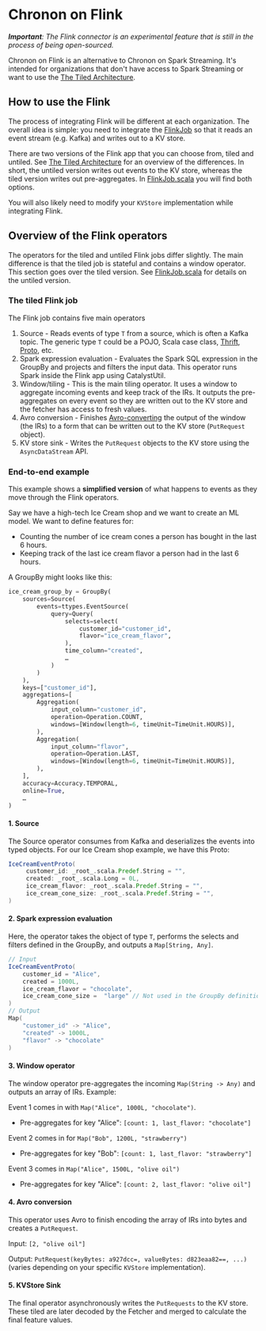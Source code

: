 
# Chronon on Flink

_**Important**: The Flink connector is an experimental feature that is still in the process of being open-sourced._

Chronon on Flink is an alternative to Chronon on Spark Streaming. It's intended for organizations that don't have access to Spark Streaming or want to use the [The Tiled Architecture](./Tiled_Architecture.md).

## How to use the Flink

The process of integrating Flink will be different at each organization. The overall idea is simple: you need to integrate the [FlinkJob](https://github.com/airbnb/chronon/blob/master/flink/src/main/scala/ai/chronon/flink/FlinkJob.scala) so that it reads an event stream (e.g. Kafka) and writes out to a KV store.

There are two versions of the Flink app that you can choose from, tiled and untiled. See [The Tiled Architecture](./Tiled_Architecture.md) for an overview of the differences. In short, the untiled version writes out events to the KV store, whereas the tiled version writes out pre-aggregates. In [FlinkJob.scala](https://github.com/airbnb/chronon/blob/master/flink/src/main/scala/ai/chronon/flink/FlinkJob.scala) you will find both options.

You will also likely need to modify your `KVStore` implementation while integrating Flink. 

## Overview of the Flink operators

The operators for the tiled and untiled Flink jobs differ slightly. The main difference is that the tiled job is stateful and contains a window operator. This section goes over the tiled version. See [FlinkJob.scala](https://github.com/airbnb/chronon/blob/master/flink/src/main/scala/ai/chronon/flink/FlinkJob.scala) for details on the untiled version.

### The tiled Flink job

The Flink job contains five main operators
1. Source - Reads events of type `T` from a source, which is often a Kafka topic. The generic type `T` could be a POJO, Scala case class, [Thrift](https://thrift.apache.org/), [Proto](https://protobuf.dev/), etc.
2. Spark expression evaluation - Evaluates the Spark SQL expression in the GroupBy and projects and filters the input data. This operator runs Spark inside the Flink app using CatalystUtil.
3. Window/tiling - This is the main tiling operator. It uses a window to aggregate incoming events and keep track of the IRs. It outputs the pre-aggregates on every event so they are written out to the KV store and the fetcher has access to fresh values.
4. Avro conversion - Finishes [Avro-converting](https://avro.apache.org/) the output of the window (the IRs) to a form that can be written out to the KV store (`PutRequest` object).
5. KV store sink - Writes the `PutRequest` objects to the KV store using the `AsyncDataStream` API.

### End-to-end example

This example shows a **simplified version** of what happens to events as they move through the Flink operators.

Say we have a high-tech Ice Cream shop and we want to create an ML model. We want to define features for:
- Counting the number of ice cream cones a person has bought in the last 6 hours.
- Keeping track of the last ice cream flavor a person had in the last 6 hours.

A GroupBy might looks like this:
```python
ice_cream_group_by = GroupBy(
    sources=Source(
        events=ttypes.EventSource(
            query=Query(
                selects=select(
                    customer_id="customer_id",
                    flavor="ice_cream_flavor",
                ),
                time_column="created",
                …
            )
        )
    ),
    keys=["customer_id"],
    aggregations=[
        Aggregation(
            input_column="customer_id",
            operation=Operation.COUNT,
            windows=[Window(length=6, timeUnit=TimeUnit.HOURS)],
        ),
        Aggregation(
            input_column="flavor",
            operation=Operation.LAST,
            windows=[Window(length=6, timeUnit=TimeUnit.HOURS)],
        ),
    ],
    accuracy=Accuracy.TEMPORAL,
    online=True,
    …
)
```


#### 1. Source

The Source operator consumes from Kafka and deserializes the events into typed objects. For our Ice Cream shop example, we have this Proto:

```Scala
IceCreamEventProto(
     customer_id: _root_.scala.Predef.String = "",
     created: _root_.scala.Long = 0L,
     ice_cream_flavor: _root_.scala.Predef.String = "",
     ice_cream_cone_size: _root_.scala.Predef.String = "",
)
```

#### 2. Spark expression evaluation

Here, the operator takes the object of type `T`, performs the selects and filters defined in the GroupBy, and outputs a `Map[String, Any]`.

```scala
// Input
IceCreamEventProto(
    customer_id = "Alice",
    created = 1000L,
    ice_cream_flavor = "chocolate",
    ice_cream_cone_size =  "large" // Not used in the GroupBy definition 
)
// Output
Map(
    "customer_id" -> "Alice",
    "created" -> 1000L,
    "flavor" -> "chocolate"
)
```

#### 3. Window operator

The window operator pre-aggregates the incoming `Map(String -> Any)` and outputs an array of IRs. Example:

Event 1 comes in with `Map("Alice", 1000L, "chocolate")`.
- Pre-aggregates for key "Alice": `[count: 1, last_flavor: "chocolate"]`

Event 2 comes in for `Map("Bob", 1200L, "strawberry")`
- Pre-aggregates for key "Bob": `[count: 1, last_flavor: "strawberry"]`

Event 3 comes in `Map("Alice", 1500L, "olive oil")`
- Pre-aggregates for key "Alice": `[count: 2, last_flavor: "olive oil"]`

#### 4. Avro conversion

This operator uses Avro to finish encoding the array of IRs into bytes and creates a `PutRequest`.

Input: `[2, "olive oil"]`

Output: `PutRequest(keyBytes: a927dcc=, valueBytes: d823eaa82==, ...)` (varies depending on your specific `KVStore` implementation).

#### 5. KVStore Sink

The final operator asynchronously writes the `PutRequests` to the KV store. These tiled are later decoded by the Fetcher and merged to calculate the final feature values.